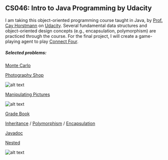 CS046: Intro to Java Programming by Udacity
------
I am taking this object-oriented programming course taught in Java, by [Prof. Cay Horstmann](http://www.horstmann.com/) on [Udacity](https://www.udacity.com/course/cs046
). Several fundamental data structures and object-oriented design concepts (e.g., encapsulation, polymorphism) are practiced through the course. For the final project, I will create a game-playing agent to play [Connect Four](http://en.wikipedia.org/wiki/Connect_Four).

##### Selected problems:

[Monte Carlo](https://github.com/lisalisadong/CS046/blob/master/lesson6-2/darts/MonteCarlo.java)

[Photography Shop](https://github.com/lisalisadong/CS046/tree/master/lesson8/photographyShop)

![alt text](https://github.com/lisalisadong/CS046/blob/master/lesson8/photographyShop/photography-shop.png "Displaying all finished work by all photographers.")

[Manipulating Pictures](https://github.com/lisalisadong/CS046/blob/master/problem_sets/ps8/manipulatingPictures/PictureUtil.java)

![alt text](https://github.com/lisalisadong/CS046/blob/master/problem_sets/ps8/manipulatingPictures/manipulating-pictures.png "Flipping and rotating pictures.")

[Grade Book](https://github.com/lisalisadong/CS046/blob/master/lesson7-3/gradebook4/GradeBook.java)

[Inheritance](https://github.com/lisalisadong/CS046/blob/master/lesson9/quiz4To5/ChoiceQuestion.java) / [Polymorphism](https://github.com/lisalisadong/CS046/blob/master/lesson9/scene5/Scene.java) / [Encapsulation](https://github.com/lisalisadong/CS046/blob/master/lesson9/scene4/Dog.java)

[Javadoc](https://github.com/lisalisadong/CS046/tree/master/lesson3/car6)

[Nested](https://github.com/lisalisadong/CS046/blob/a1a28887e037d0d5618cab08ede56664e78521a6/lesson6-2/nested/Colors.java)

![alt text](https://github.com/lisalisadong/CS046/blob/master/lesson6-2/nested/nested.png "Incrementing colors.")




